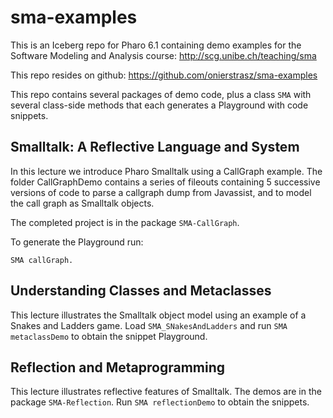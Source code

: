 # sma-examples

This is an Iceberg repo for Pharo 6.1 containing demo examples for the Software Modeling and Analysis course: <http://scg.unibe.ch/teaching/sma>

This repo resides on github: <https://github.com/onierstrasz/sma-examples>

This repo contains several packages of demo code, plus a class `SMA` with several class-side methods that each generates a Playground with code snippets.

## Smalltalk: A Reflective Language and System

In this lecture we introduce Pharo Smalltalk using a CallGraph example.
The folder CallGraphDemo contains a series of fileouts containing 5 successive versions of code to parse a callgraph dump from Javassist, and to model the call graph as Smalltalk objects.

The completed project is in the package `SMA-CallGraph`.

To generate the Playground run:

`SMA callGraph.`

## Understanding Classes and Metaclasses

This lecture illustrates the Smalltalk object model using an example of a Snakes and Ladders game. Load `SMA_SNakesAndLadders` and run `SMA metaclassDemo` to obtain the snippet Playground.

## Reflection and Metaprogramming

This lecture illustrates reflective features of Smalltalk.
The demos are in the package `SMA-Reflection`. Run `SMA reflectionDemo` to obtain the snippets.


